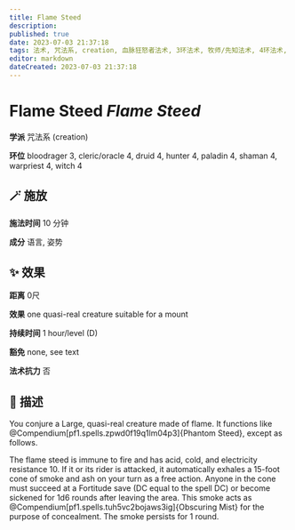 ```yaml
---
title: Flame Steed
description: 
published: true
date: 2023-07-03 21:37:18
tags: 法术, 咒法系, creation, 血脉狂怒者法术, 3环法术, 牧师/先知法术, 4环法术, 德鲁伊法术, 猎人法术, 圣武士法术, 萨满法术, 战斗祭司法术, 女巫法术
editor: markdown
dateCreated: 2023-07-03 21:37:18
---
```


# **Flame Steed** *Flame Steed*

**学派** 咒法系 (creation) 

**环位** bloodrager 3, cleric/oracle 4, druid 4, hunter 4, paladin 4, shaman 4, warpriest 4, witch 4

## 🪄 施放

**施法时间** 10 分钟

**成分** 语言, 姿势

## ✨ 效果  

**距离** 0尺 

**效果** one quasi-real creature suitable for a mount 

**持续时间** 1 hour/level (D) 

**豁免** none, see text

**法术抗力** 否

## 📖 描述

You conjure a Large, quasi-real creature made of flame. It functions like @Compendium[pf1.spells.zpwd0f19q1lm04p3]{Phantom Steed}, except as follows.

The flame steed is immune to fire and has acid, cold, and electricity resistance 10. If it or its rider is attacked, it automatically exhales a 15-foot cone of smoke and ash on your turn as a free action. Anyone in the cone must succeed at a Fortitude save (DC equal to the spell DC) or become sickened for 1d6 rounds after leaving the area. This smoke acts as @Compendium[pf1.spells.tuh5vc2bojaws3ig]{Obscuring Mist} for the purpose of concealment. The smoke persists for 1 round.
    